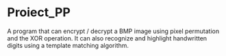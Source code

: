 # Proiect_PP

A program that can encrypt / decrypt a BMP image using pixel permutation and the XOR operation. It can also recognize and highlight handwritten digits using a template matching algorithm.
